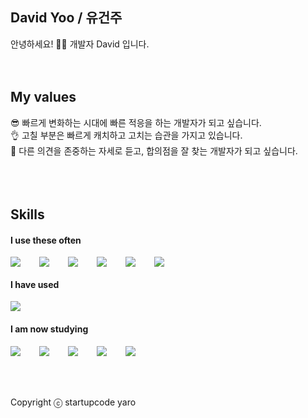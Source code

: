 ## David Yoo / 유건주
안녕하세요! 🙋‍♂️ 개발자 David 입니다.
<br />
<br />
<br />
## My values
😎 빠르게 변화하는 시대에 빠른 적응을 하는 개발자가 되고 싶습니다.<br />
👌 고칠 부분은 빠르게 캐치하고 고치는 습관을 가지고 있습니다.<br />
🦻 다른 의견을 존중하는 자세로 듣고, 합의점을 잘 찾는 개발자가 되고 싶습니다.<br />
<br />
<br />
<br />

## Skills
#### I use these often
<div style="display:flex;gap:30px;flex-wrap:wrap;">
  <img src="https://img.shields.io/badge/js-F7DF1E?style=for-the-badge&logo=javascript&logoColor=black">
  <img src="https://img.shields.io/badge/ts-3178C6?style=for-the-badge&logo=typescript&logoColor=white">
  <img src="https://img.shields.io/badge/express-000000?style=for-the-badge&logo=express&logoColor=white">
  <img src="https://img.shields.io/badge/react-61DAFB?style=for-the-badge&logo=react&logoColor=black">
  <img src="https://img.shields.io/badge/MySQL-4479A1?style=for-the-badge&logo=mysql&logoColor=white">
  <img src="https://img.shields.io/badge/Python-FFFFFF?style=for-the-badge&logo=python&logoColor=black">
</div>

#### I have used
<div style="display:flex;gap:30px;flex-wrap:wrap;">
    <img src="https://img.shields.io/badge/Java-007396?style=for-the-badge&logo=Java&logoColor=white">
</div>

#### I am now studying
<div style="display:flex;gap:30px;flex-wrap:wrap;">
  <img src="https://img.shields.io/badge/Java-007396?style=for-the-badge&logo=Java&logoColor=white">
  <img src="https://img.shields.io/badge/Docker-2496ED?style=for-the-badge&logo=Docker&logoColor=white">
  <img src="https://img.shields.io/badge/Kubernetes-326CE5?style=for-the-badge&logo=Kubernetes&logoColor=white">
  <img src="https://img.shields.io/badge/Jenkins-D24939?style=for-the-badge&logo=Jenkins&logoColor=white">
  <img src="https://img.shields.io/badge/AWS-232F3E?style=for-the-badge&logo=amazonaws&logoColor=white">
</div>
<br />
<br />
<br />

Copyright ⓒ startupcode yaro

